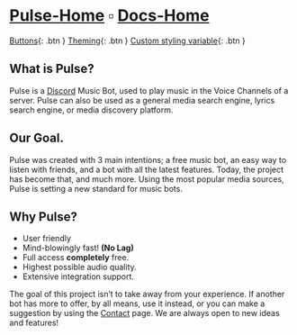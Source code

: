# [Pulse-Home](https://pulseproject.io) ▫ [Docs-Home](https://docs.pulseproject.io)

[Buttons](https://pmarsceill.github.io/just-the-docs/docs/ui-components/buttons/){: .btn }
[Theming](https://pmarsceill.github.io/just-the-docs/docs/customization/){: .btn }
[Custom styling variable](https://github.com/pmarsceill/just-the-docs/blob/master/_sass/support/_variables.scss){: .btn }

## What is Pulse?

Pulse is a [Discord](https://discord.com/) Music Bot, used to play music in the Voice Channels of a server. Pulse can also be used as a general media search engine, lyrics search engine, or media discovery platform.

## Our Goal.

Pulse was created with 3 main intentions; a free music bot, an easy way to listen with friends, and a bot with all the latest features. Today, the project has become that, and much more. Using the most popular media sources, Pulse is setting a new standard for music bots.

## Why Pulse?

 - User friendly
 - Mind-blowingly fast! <b>(No Lag)</b>
 - Full access <b>completely</b> free.
 - Highest possible audio quality.
 - Extensive integration support.
 
The goal of this project isn’t to take away from your experience. If another bot has more to offer, by all means, use it instead, or you can make a suggestion by using the [Contact](https://pulseproject.io/contact) page. We are always open to new ideas and features!
